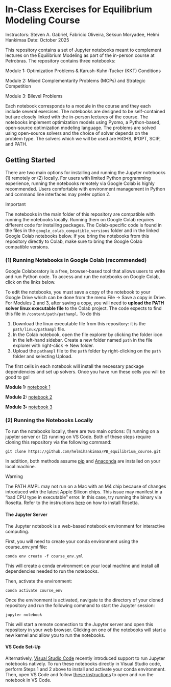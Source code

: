 # In-Class Exercises for Equilibrium Modeling Course
Instructors: Steven A. Gabriel, Fabricio Oliveira, Seksun Moryadee, Helmi Hankimaa
Date: October 2025

This repository contains a set of Jupyter notebooks meant to complement lectures on the Equilibrium Modeling as part of the in-person course at Petrobras. The repository contains three notebooks:

Module 1: Optimization Problems & Karush-Kuhn-Tucker (KKT) Conditions

Module 2: Mixed Complementarity Problems (MCPs)  and Strategic Competition

Module 3: Bilevel Problems 

Each notebook corresponds to a module in the course and they each include several exercises. The notebooks are designed to be self-contained but are closely linked with the in-person lectures of the course. The notebooks implement optimization models using Pyomo, a Python-based, open-source optimization modeling language. The problems are solved using open-source solvers and the choice of solver depends on the problem type. The solvers which we will be used are HiGHS, IPOPT, SCIP, and PATH.

## Getting Started
There are two main options for installing and running the Jupyter notebooks (1) remotely or (2) locally. For users with limited Python programming experience, running the notebooks remotely via Google Colab is highly recommended. Users comfortable with environment management in Python and command line interfaces may prefer option 2.

> [!IMPORTANT]
> The notebooks in the main folder of this repository are compatible with running the notebooks locally. Running them on Google Colab requires different code for installing packages. The Colab-specific code is found in the files in the ```google_colab_compatible_versions``` folder and in the linked Google Colab notebooks below. If you bring the notebooks from this repository directly to Colab, make sure to bring the Google Colab compatible versions.

### (1) Running Notebooks in Google Colab (recommended)
Google Colaboratory is a free, browser-based tool that allows users to write and run Python code. To access and run the notebooks on Google Colab, click on the links below. 

To edit the notebooks, you must save a copy of the notebook to your Google Drive which can be done from the menu File -> Save a copy in Drive. For Modules 2 and 3, after saving a copy, you will need to **upload the PATH solver linux executable file** to the Colab project. The code expects to find this file in ```/content/path/pathampl```. To do this

 1. Download the linux executable file from this repository: it is the ```path/linux/pathampl``` file.
 2. In the Colab notebook, open the file explorer by clicking the folder icon in the left-hand sidebar. Create a new folder named ```path``` in the file explorer with right-click -> New folder.
 3. Upload the ```pathampl``` file to the ```path``` folder by right-clicking on the ```path``` folder and selecting Upload.

The first cells in each notebook will install the necessary package dependencies and set up solvers. Once you have run these cells you will be good to go!

**Module 1:** [notebook 1](https://colab.research.google.com/drive/1sXpR6K7EddmwCaMloCmsoGSgcI9QmM1c?authuser=1)

**Module 2:** [notebook 2](https://colab.research.google.com/drive/1W0pHnPuGUYWUZV3anm0qKtjr_0OT8Rhx?authuser=1)

**Module 3:** [notebook 3](https://colab.research.google.com/drive/153eVOcaj519gys0Zy0ZBq3LLfFo6jEIV?authuser=1) 




### (2) Running the Notebooks Locally
To run the notebooks locally, there are two main options: (1) running on a jupyter server or (2) running on VS Code. Both of these steps require cloning this repository via the following command:

```git clone https://github.com/helmihankimaa/PB_equilibrium_course.git```

In addition, both methods assume [pip](https://pip.pypa.io/en/stable/installation/) and [Anaconda](https://docs.conda.io/projects/conda/en/latest/user-guide/install/index.html) are installed on your local machine. 

> [!WARNING]
> The PATH AMPL may not run on a Mac with an M4 chip because of changes introduced with the latest Apple Silicon chips. This issue may manifest in a “bad CPU type in executable” error. In this case, try running the binary via Rosetta. Refer to the instructions [here](https://discussions.apple.com/thread/254439437?sortBy=rank) on how to install Rosetta.

#### The Jupyter Server
The Jupyter notebook is a web-based notebook environment for interactive computing.

First, you will need to create your conda environment using the course_env.yml file:

```conda env create -f course_env.yml```

This will create a conda environment on your local machine and install all dependencies needed to run the notebooks.

Then, activate the environment:

```conda activate course_env```

Once the environment is activated, navigate to the directory of your cloned repository and run the following command to start the Jupyter session:

```jupyter notebook```

This will start a remote connection to the Jupyter server and open this repository in your web browser. Clicking on one of the notebooks will start a new kernel and allow you to run the notebooks.

#### VS Code Set-Up
Alternatively, [Visual Studio Code](https://code.visualstudio.com)  recently introduced support to run Jupyter notebooks natively. To run these notebooks directly in Visual Studio code, perform Steps 1 and 2 above to install and activate your conda environment. Then, open VS Code and follow [these instructions](https://code.visualstudio.com/docs/datascience/jupyter-notebooks) to open and run the notebook in VS Code.
